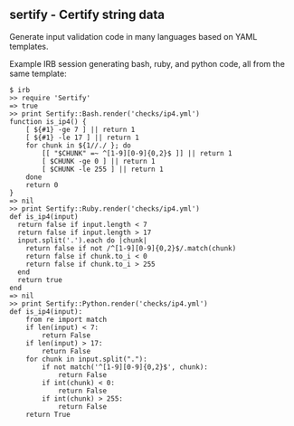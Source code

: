 sertify - Certify string data
-----------------------------

Generate input validation code in many languages based on YAML templates.

Example IRB session generating bash, ruby, and python code, all from the same template:

```
$ irb
>> require 'Sertify'
=> true
>> print Sertify::Bash.render('checks/ip4.yml')
function is_ip4() {
    [ ${#1} -ge 7 ] || return 1
    [ ${#1} -le 17 ] || return 1
    for chunk in ${1//./ }; do
        [[ "$CHUNK" =~ ^[1-9][0-9]{0,2}$ ]] || return 1
        [ $CHUNK -ge 0 ] || return 1
        [ $CHUNK -le 255 ] || return 1
    done
    return 0
}
=> nil
>> print Sertify::Ruby.render('checks/ip4.yml')
def is_ip4(input)
  return false if input.length < 7
  return false if input.length > 17
  input.split('.').each do |chunk|
    return false if not /^[1-9][0-9]{0,2}$/.match(chunk)
    return false if chunk.to_i < 0
    return false if chunk.to_i > 255
  end
  return true
end
=> nil
>> print Sertify::Python.render('checks/ip4.yml')
def is_ip4(input):
    from re import match
    if len(input) < 7:
        return False
    if len(input) > 17:
        return False
    for chunk in input.split("."):
        if not match('^[1-9][0-9]{0,2}$', chunk):
            return False
        if int(chunk) < 0:
            return False
        if int(chunk) > 255:
            return False
    return True
```
